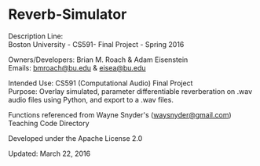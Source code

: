 # Reverb-Simulator

Description Line:   
Boston University - CS591- Final Project - Spring 2016  
  
Owners/Developers: Brian M. Roach & Adam Eisenstein  
Emails: bmroach@bu.edu & eisea@bu.edu  
  
  
Intended Use: CS591 (Computational Audio) Final Project  
Purpose: Overlay simulated, parameter differentiable reverberation on .wav audio files using Python, and export to a .wav files.   
  
Functions referenced from Wayne Snyder's (waysnyder@gmail.com) Teaching Code Directory    
  
Developed under the Apache License 2.0  
  
Updated: March 22, 2016  
